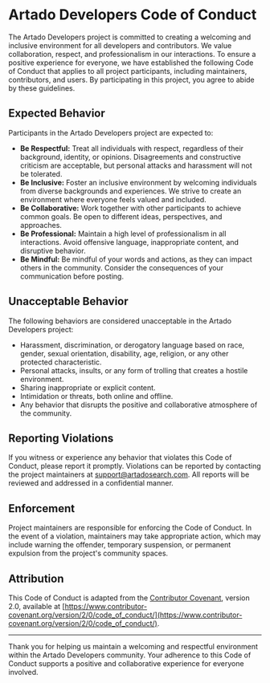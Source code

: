 # Artado Developers Code of Conduct

The Artado Developers project is committed to creating a welcoming and inclusive environment for all developers and contributors. We value collaboration, respect, and professionalism in our interactions. To ensure a positive experience for everyone, we have established the following Code of Conduct that applies to all project participants, including maintainers, contributors, and users. By participating in this project, you agree to abide by these guidelines.

## Expected Behavior

Participants in the Artado Developers project are expected to:

- **Be Respectful:** Treat all individuals with respect, regardless of their background, identity, or opinions. Disagreements and constructive criticism are acceptable, but personal attacks and harassment will not be tolerated.
- **Be Inclusive:** Foster an inclusive environment by welcoming individuals from diverse backgrounds and experiences. We strive to create an environment where everyone feels valued and included.
- **Be Collaborative:** Work together with other participants to achieve common goals. Be open to different ideas, perspectives, and approaches.
- **Be Professional:** Maintain a high level of professionalism in all interactions. Avoid offensive language, inappropriate content, and disruptive behavior.
- **Be Mindful:** Be mindful of your words and actions, as they can impact others in the community. Consider the consequences of your communication before posting.

## Unacceptable Behavior

The following behaviors are considered unacceptable in the Artado Developers project:

- Harassment, discrimination, or derogatory language based on race, gender, sexual orientation, disability, age, religion, or any other protected characteristic.
- Personal attacks, insults, or any form of trolling that creates a hostile environment.
- Sharing inappropriate or explicit content.
- Intimidation or threats, both online and offline.
- Any behavior that disrupts the positive and collaborative atmosphere of the community.

## Reporting Violations

If you witness or experience any behavior that violates this Code of Conduct, please report it promptly. Violations can be reported by contacting the project maintainers at [support@artadosearch.com](mailto:support@artadosearch.com). All reports will be reviewed and addressed in a confidential manner.

## Enforcement

Project maintainers are responsible for enforcing the Code of Conduct. In the event of a violation, maintainers may take appropriate action, which may include warning the offender, temporary suspension, or permanent expulsion from the project's community spaces.

## Attribution

This Code of Conduct is adapted from the [Contributor Covenant](https://www.contributor-covenant.org/), version 2.0, available at [https://www.contributor-covenant.org/version/2/0/code_of_conduct/](https://www.contributor-covenant.org/version/2/0/code_of_conduct/).

---

Thank you for helping us maintain a welcoming and respectful environment within the Artado Developers community. Your adherence to this Code of Conduct supports a positive and collaborative experience for everyone involved.
